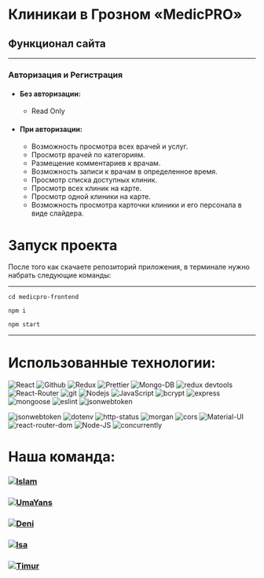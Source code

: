 <h1>Клиникаи в Грозном «MedicPRO»</h1>

## Функционал сайта
____ 
### Авторизация и Регистрация
+ #### Без авторизации:
  + Read Only
+ #### При авторизации:
  + Возможность просмотра всех врачей и услуг.
  + Просмотр врачей по категориям.
  + Размещение комментариев к врачам.
  + Возможность записи к врачам в определенное время.
  + Просмотр списка доступных клиник.
  + Просмотр всех клиник на карте.
  + Просмотр одной клиники на карте.
  + Возможность просмотра карточки клиники и его персонала в виде слайдера.

 
# Запуск проекта
После того как скачаете репозиторий приложения, в терминале нужно набрать следующие команды:
___

`cd medicpro-frontend`

`npm i`

`npm start`
___


[comment]: <> (___)
# Использованные технологии:
<div> 
<img alt="React" src="https://img.shields.io/badge/-React-45b8d8?style=for-the-badge&logo=react&logoColor=white" />
<img alt="Github" src="https://img.shields.io/badge/-Github-black?style=for-the-badge&logo=github&logoColor=white" />
<img alt="Redux" src="https://img.shields.io/badge/-Redux-430098?style=for-the-badge&logo=redux&logoColor=white" />
<img alt="Prettier" src="https://img.shields.io/badge/-Prettier-grey?style=for-the-badge&logo=Prettier&logoColor=orange" />
<img alt="Mongo-DB" src="https://img.shields.io/badge/-Mongo_DB-red?style=for-the-badge&logo=MongoDB&logoColor=black" />
<img alt="redux devtools" src="https://img.shields.io/badge/redux devtools-430098?style=for-the-badge&logo=redux">
<img alt="React-Router" src="https://img.shields.io/badge/-React_Router-black?style=for-the-badge&logo=react-router&logoColor=orange" />
<img alt="git" src="https://img.shields.io/badge/-Git-F05032?style=for-the-badge&logo=git&logoColor=white" />
<img alt="Nodejs" src="https://img.shields.io/badge/-Nodejs-43853d?style=for-the-badge&logo=Node.js&logoColor=white" />
<img alt="JavaScript" src="https://img.shields.io/badge/-JavaScript-yellow?style=for-the-badge&logo=JavaScript&logoColor=white" />
<img alt="bcrypt" src="https://img.shields.io/badge/bcrypt-✔-green?style=for-the-badge&logo">
<img alt="express" src="https://img.shields.io/badge/express-green?style=for-the-badge&logo=express">
<img alt="mongoose" src="https://img.shields.io/badge/mongoose-✔-green?style=for-the-badge&logo=mongoose">
<img alt="eslint" src="https://img.shields.io/badge/eslint-blue?style=for-the-badge&logo=eslint">
<img alt="jsonwebtoken" src="https://img.shields.io/badge/-jsonwebtoken-764ABC?style=for-the-badge&logoColor=white" />
</div>


![jsonwebtoken](https://img.shields.io/badge/-jsonwebtoken-red?style=for-the-badge)
![dotenv](https://img.shields.io/badge/-dotenv-red?style=for-the-badge)
![http-status](https://img.shields.io/badge/-http--status-purple?style=for-the-badge)
![morgan](https://img.shields.io/badge/-morgan-green?style=for-the-badge)
![cors](https://img.shields.io/badge/-cors-pink?style=for-the-badge)
![Material-UI](https://img.shields.io/badge/-Materilal--UI-blue?style=for-the-badge)
![react-router-dom](https://img.shields.io/badge/-react--router--dom-red?style=for-the-badge)
![Node-JS](https://img.shields.io/badge/-Node--JS-blue?style=for-the-badge)
![concurrently](https://img.shields.io/badge/-concurrently-black?style=for-the-badge)

# Наша команда:
<h3>
  <a href="https://github.com/020AlievIB">
    <img alt="Islam" src="https://img.shields.io/badge/-Islam-black?style=for-the-badge&logo=github&logoColor=white" />
  </a>
</h3>
<h3>
  <a href="https://github.com/UmaYans">
    <img alt="UmaYans" src="https://img.shields.io/badge/-Yan-black?style=for-the-badge&logo=github&logoColor=white" />
  </a>
</h3>
<h3>
  <a href="https://github.com/DeniPashaev">
    <img alt="Deni" src="https://img.shields.io/badge/-Deni-black?style=for-the-badge&logo=github&logoColor=white" />
  </a>
</h3>
<h3>
  <a href="https://github.com/Isa-02">
    <img alt="Isa" src="https://img.shields.io/badge/-Isa-black?style=for-the-badge&logo=github&logoColor=white" />
  </a>
</h3>
<h3>
  <a href="https://github.com/overbaf1">
    <img alt="Timur" src="https://img.shields.io/badge/-Timur-black?style=for-the-badge&logo=github&logoColor=white" />
  </a>
</h3>

 

